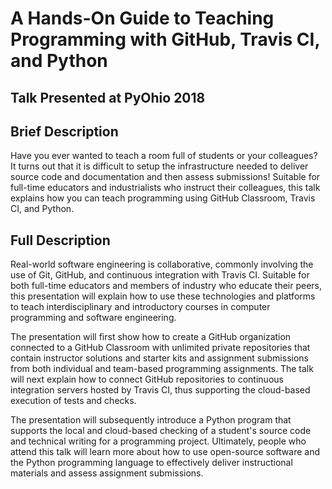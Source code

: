 # A Hands-On Guide to Teaching Programming with GitHub, Travis CI, and Python

## Talk Presented at PyOhio 2018

## Brief Description

Have you ever wanted to teach a room full of students or your colleagues? It
turns out that it is difficult to setup the infrastructure needed to deliver
source code and documentation and then assess submissions! Suitable for
full-time educators and industrialists who instruct their colleagues, this talk
explains how you can teach programming using GitHub Classroom, Travis CI, and
Python.

## Full Description

Real-world software engineering is collaborative, commonly involving the use of
Git, GitHub, and continuous integration with Travis CI. Suitable for both
full-time educators and members of industry who educate their peers, this
presentation will explain how to use these technologies and platforms to teach
interdisciplinary and introductory courses in computer programming and software
engineering.

The presentation will first show how to create a GitHub organization connected
to a GitHub Classroom with unlimited private repositories that contain
instructor solutions and starter kits and assignment submissions from both
individual and team-based programming assignments. The talk will next explain
how to connect GitHub repositories to continuous integration servers hosted by
Travis CI, thus supporting the cloud-based execution of tests and checks.

The presentation will subsequently introduce a Python program that supports the
local and cloud-based checking of a student's source code and technical writing
for a programming project. Ultimately, people who attend this talk will learn
more about how to use open-source software and the Python programming language
to effectively deliver instructional materials and assess assignment
submissions.
